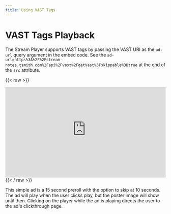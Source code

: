 ```yaml
---
title: Using VAST Tags
---
```


# VAST Tags Playback

The Stream Player supports VAST tags by passing the VAST URI as the `ad-url`
query argument in the embed code. See the
`ad-url=https%3A%2F%2Fstream-notes.tsmith.com%2Fapi%2Fvast%2FgetVast%3Fskippable%3Dtrue` at the end of the `src` attribute.

{{< raw >}}
<div style="position: relative; padding-top: 56.25%;">
  <iframe
    src="https://customer-igynxd2rwhmuoxw8.cloudflarestream.com/46c8b7f480d410840758c1cb14a72e47/iframe?poster=https%3A%2F%2Fcustomer-igynxd2rwhmuoxw8.cloudflarestream.com%2F46c8b7f480d410840758c1cb14a72e47%2Fthumbnails%2Fthumbnail.jpg%3Ftime%3D%26height%3D600&ad-url=https%3A%2F%2Fstream-notes.tsmith.com%2Fapi%2Fvast%2FgetVast%3Fskippable%3Dtrue"
    loading="lazy"
    style="border: none; position: absolute; top: 0; left: 0; height: 100%; width: 100%;"
    allow="accelerometer; gyroscope; autoplay; encrypted-media; picture-in-picture;"
    allowfullscreen="true"
    id="player"
  ></iframe>
</div>
{{< / raw >}}

This simple ad is a 15 second preroll with the option to skip at 10 seconds. The
ad will play when the user clicks play, but the poster image will show until then.
Clicking on the player while the ad is playing directs the user to the ad's
clickthrough page.
